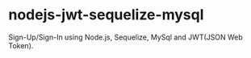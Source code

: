 # nodejs-jwt-sequelize-mysql
Sign-Up/Sign-In using Node.js, Sequelize, MySql and JWT(JSON Web Token).
